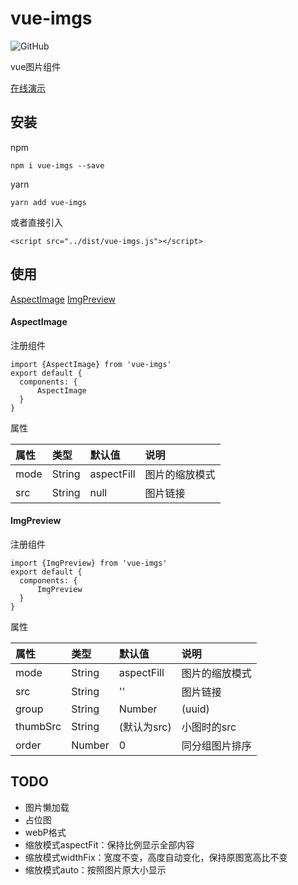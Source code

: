 # vue-imgs
![GitHub](https://img.shields.io/github/license/mashape/apistatus.svg)

vue图片组件

[在线演示](https://qqabcv520.github.io/vue-imgs/examples/) 

## 安装
npm
```
npm i vue-imgs --save
```
yarn
```
yarn add vue-imgs
```
或者直接引入
```
<script src="../dist/vue-imgs.js"></script>
```

## 使用
[AspectImage](#AspectImage)
[ImgPreview](#ImgPreview)

#### AspectImage
注册组件
```
import {AspectImage} from 'vue-imgs'
export default {
  components: {
      AspectImage
  }
}
```
属性

| 属性 | 类型 | 默认值 | 说明 |
| :--- | :--- | :--- | :--- |
| mode | String | aspectFill | 图片的缩放模式 |
| src  | String | null | 图片链接 |

#### ImgPreview
注册组件
```
import {ImgPreview} from 'vue-imgs'
export default {
  components: {
      ImgPreview
  }
}
```
属性

| 属性 | 类型 | 默认值 | 说明 |
| :--- | :--- | :--- | :--- |
| mode | String | aspectFill | 图片的缩放模式 |
| src  | String | '' | 图片链接 |
| group  | String|Number | (uuid) | 图片分组，同一组的图片，预览时可所有滑动 |
| thumbSrc  | String | (默认为src) | 小图时的src |
| order  | Number | 0 | 同分组图片排序 |

## TODO
* 图片懒加载
* 占位图
* webP格式
* 缩放模式aspectFit：保持比例显示全部内容
* 缩放模式widthFix：宽度不变，高度自动变化，保持原图宽高比不变
* 缩放模式auto：按照图片原大小显示

